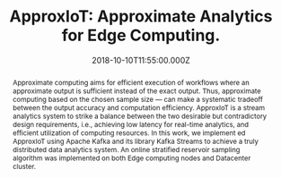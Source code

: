 ---
title: "ApproxIoT: Approximate Analytics for Edge Computing."
publication_types:
  - "2"
authors:
  - Z. Wen
  - D. Quoc
  - R. Chen
  - P. Bhatotia and M. Lee
publication_short: The 38th International Conference on Distributed Computing
  Systems (ICDCS'18). (research track)[CCF B; Core A]
abstract: >-
  Approximate computing aims for efficient execution of workflows where an
  approximate output is sufficient instead of the exact output. Thus,
  approximate computing based on the chosen sample size — can make a systematic
  tradeoff between the output accuracy and computation efficiency. ApproxIoT is
  a stream analytics system to strike a balance between the two desirable but
  contradictory design requirements, i.e., achieving low latency for real-time
  analytics, and efficient utilization of computing resources.

  In this work, we implement ed ApproxIoT using Apache Kafka and its library Kafka Streams to achieve a truly distributed data analytics system. An online stratified reservoir sampling algorithm was implemented on both Edge computing nodes and Datacenter cluster.
draft: false
featured: false
tags:
  - 期刊
slides: null
url_pdf: https://approxiot.github.io/ApproxIoT/
image:
  caption: ""
  focal_point: ""
  preview_only: false
summary: ""
url_dataset: ""
url_project: ""
url_source: ""
url_video: ""
author_notes: []
doi: ""
publication: The 38th International Conference on Distributed Computing Systems
  (ICDCS'18). (research track)[CCF B; Core A]
projects: []
date: 2018-10-10T11:55:00.000Z
url_slides: ""
publishDate: 2017-01-01T00:00:00.000Z
url_poster: ""
url_code: ""
---